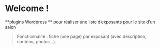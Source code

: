 # Welcome !

**plugins Wordpress ** pour réaliser une liste d’exposants pour le site d’un salon

> Fonctionnalité : fiche (une page) par exposant (avec description, contenu, photos…).
